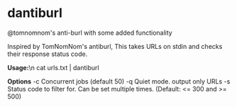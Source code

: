 # dantiburl
@tomnomnom's anti-burl with some added functionality

Inspired by TomNomNom's antiburl, This takes URLs on stdin and checks their response status code. 

<b>Usage:</b>\n
cat urls.txt | dantiburl

<b>Options</B>
-c   Concurrent jobs (default 50)
-q   Quiet mode. output only URLs
-s   Status code to filter for. Can be set multiple times. (Default: <= 300 and >= 500)

